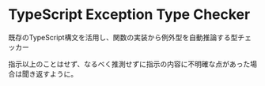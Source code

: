# TypeScript Exception Type Checker

既存のTypeScript構文を活用し、関数の実装から例外型を自動推論する型チェッカー

指示以上のことはせず、なるべく推測せずに指示の内容に不明確な点があった場合は聞き返すように。